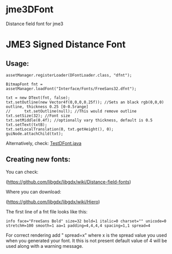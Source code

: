 # jme3DFont
Distance field font for jme3
# JME3 Signed Distance Font

## Usage: 

```
assetManager.registerLoader(DFontLoader.class, "dfnt");
		
BitmapFont fnt = assetManager.loadFont("Interface/Fonts/FreeSans32.dfnt");

txt = new DText(fnt, false);
txt.setOutline(new Vector4f(0,0,0,0.25f)); //Sets an black rgb(0,0,0) outline, thickness 0.25 [0-0.5range]
//		txt.setOutline(null); //This would remove outline
txt.setSize(32); //Font size
txt.setMiddle(0.4f); //optionally vary thickness, default is 0.5
txt.setText(txtB);
txt.setLocalTranslation(0, txt.getHeight(), 0);
guiNode.attachChild(txt);

```

Alternatively, check:
[TestDFont.java](src/jme3test/gui/TestDFont.java)


## Creating new fonts:

You can check:

(https://github.com/libgdx/libgdx/wiki/Distance-field-fonts)

Where you can download:

(https://github.com/libgdx/libgdx/wiki/Hiero)

The first line of a fnt file looks like this:
```
info face="FreeSans Bold" size=32 bold=1 italic=0 charset="" unicode=0 stretchH=100 smooth=1 aa=1 padding=4,4,4,4 spacing=1,1 spread=4
```
For correct rendering add " spread=x" where x is the spread value you used when you generated your font.
It this is not present default value of 4 will be used along with a warning message.

